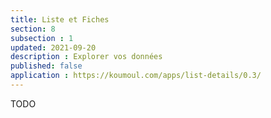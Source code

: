 ```yaml
---
title: Liste et Fiches
section: 8
subsection : 1
updated: 2021-09-20
description : Explorer vos données
published: false
application : https://koumoul.com/apps/list-details/0.3/
---
```

TODO
